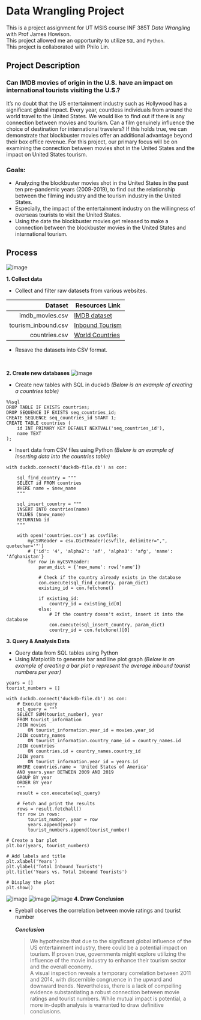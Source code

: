 # Data Wrangling Project
This is a project assignment for UT MSIS course INF 385T _Data Wrangling_  with Prof James Howison.
<br>This project allowed me an opportunity to utilize `SQL` and `Python`.
<br>This project is collaborated with Philo Lin.

## Project Description
### Can IMDB movies of origin in the U.S. have an impact on international tourists visiting the U.S.?

It’s no doubt that the US entertainment industry such as Hollywood has a significant global impact. Every year, countless individuals from around the world travel to the United States. We would like to find out if there is any connection between movies and tourism. Can a film genuinely influence the choice of destination for international travelers?  If this holds true, we can demonstrate that blockbuster movies offer an additional advantage beyond their box office revenue. For this project, our primary focus will be on examining the connection between movies shot in the United States and the impact on United States tourism.

### Goals:
- Analyzing the blockbuster movies shot in the United States in the past ten pre-pandemic years (2009-2019), to find out the relationship between the filming industry and the tourism industry in the United States.
- Especially, the impact of the entertainment industry on the willingness of overseas tourists to visit the United States.
- Using the date the blockbuster movies get released to make a connection between the blockbuster movies in the United States and international tourism.

## Process
![image](https://github.com/Pin-Yi-Judy/Data-Wrangling-Project/blob/main/Images/Workflow%20Image.jpg)

**1. Collect data**
- Collect and filter raw datasets from various websites.

| Dataset | Resources Link |
|-----:|---------------|
|imdb_movies.csv|[IMDB dataset](https://www.kaggle.com/datasets/ashpalsingh1525/imdb-movies-dataset/data)|
|tourism_inbound.csv|[Inbound Tourism](https://stats.oecd.org/Index.aspx?DataSetCode=TOURISM_INBOUND)|
|countries.csv|[World Countries](https://stefangabos.github.io/world_countries/)|

- Resave the datasets into CSV format.
<br>

**2. Create new databases**
  ![image](https://github.com/Pin-Yi-Judy/Data-Wrangling-Project/blob/main/Images/Physical%20ER%20Diagram.jpg)

- Create new tables with SQL in duckdb 
_(Below is an example of creating a countries table)_
```
%%sql
DROP TABLE IF EXISTS countries;
DROP SEQUENCE IF EXISTS seq_countries_id;
CREATE SEQUENCE seq_countries_id START 1;
CREATE TABLE countries (
    id INT PRIMARY KEY DEFAULT NEXTVAL('seq_countries_id'),
    name TEXT
);
```
- Insert data from CSV files using Python
_(Below is an example of inserting data into the countries table)_
```
with duckdb.connect('duckdb-file.db') as con:
    
    sql_find_country = """
    SELECT id FROM countries 
    WHERE name = $new_name
    """
    
    sql_insert_country = """
    INSERT INTO countries(name)
    VALUES ($new_name) 
    RETURNING id
    """

    with open('countries.csv') as csvfile:
        myCSVReader = csv.DictReader(csvfile, delimiter=",", quotechar='"')
        # {'id': '4', 'alpha2': 'af', 'alpha3': 'afg', 'name': 'Afghanistan'}
        for row in myCSVReader:
            param_dict = {'new_name': row['name']}
            
            # Check if the country already exists in the database
            con.execute(sql_find_country, param_dict)
            existing_id = con.fetchone()

            if existing_id:
                country_id = existing_id[0]
            else:
                # If the country doesn't exist, insert it into the database
                con.execute(sql_insert_country, param_dict)
                country_id = con.fetchone()[0]
```
**3. Query & Analysis Data**
- Query data from SQL tables using Python
- Using Matplotlib to generate bar and line plot graph _(Below is an example of creating a bar plot o represent the average inbound tourist numbers per year)_
```
years = []
tourist_numbers = []

with duckdb.connect('duckdb-file.db') as con:
    # Execute query
    sql_query = """
    SELECT SUM(tourist_number), year
    FROM tourist_information
    JOIN movies
        ON tourist_information.year_id = movies.year_id
    JOIN country_names
        ON tourist_information.country_name_id = country_names.id
    JOIN countries
        ON countries.id = country_names.country_id
    JOIN years
        ON tourist_information.year_id = years.id
    WHERE countries.name = 'United States of America'
    AND years.year BETWEEN 2009 AND 2019
    GROUP BY year
    ORDER BY year
    """
    result = con.execute(sql_query)

    # Fetch and print the results
    rows = result.fetchall()
    for row in rows:
        tourist_number, year = row
        years.append(year)
        tourist_numbers.append(tourist_number)

# Create a bar plot
plt.bar(years, tourist_numbers)

# Add labels and title
plt.xlabel('Years')
plt.ylabel('Total Inbound Tourists')
plt.title('Years vs. Total Inbound Tourists')

# Display the plot
plt.show()
```
![image](https://github.com/Pin-Yi-Judy/Data-Wrangling-Project/blob/main/Images/Years%20v.s.%20Total%20Inbound%20Tourists.jpg)
![image](https://github.com/Pin-Yi-Judy/Data-Wrangling-Project/blob/main/Images/Years%20vs%20Average%20Movie%20Ratings.jpg)
![image](https://github.com/Pin-Yi-Judy/Data-Wrangling-Project/blob/main/Images/Trend%20Analysis.jpg)
**4. Draw Conclusion**
- Eyeball observes the correlation between movie ratings and tourist number<br><br>
***Conclusion***<br>
    >We hypothesize that due to the significant global influence of the US entertainment industry, there could be a potential impact on tourism. If proven true, governments might explore utilizing the influence of the movie industry to enhance their tourism sector and the overall economy.<br>
    A visual inspection reveals a temporary correlation between 2011 and 2014, with discernible congruence in the upward and downward trends. Nevertheless, there is a lack of compelling evidence substantiating a robust connection between movie ratings and tourist numbers. While mutual impact is potential, a more in-depth analysis is warranted to draw definitive conclusions.
